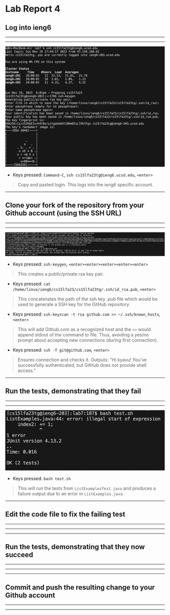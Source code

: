 # Lab Report 4
## Log into ieng6
---
---
![Image](logieng6.png)
- Keys pressed: `Command-C`, `ssh cs15lfa23tg@ieng6.ucsd.edu`, `<enter>`
> Copy and pasted login. This logs into the ieng6 specific account.

---
## Clone your fork of the repository from your Github account (using the SSH URL)
---
---
![Image](sshurl.png)
- Keys pressed: `ssh-keygen`, `<enter><enter><enter><enter><enter>`
> This creates a public/private rsa key pair.
- Keys pressed: `cat /home/linux/ieng6/cs15lfa23/cs15lfa23tg/.ssh/id_rsa.pub`, `<enter>`
> This concatenates the path of the ssh key .pub file which would be used to generate a SSH key for the GitHub repository.
- Keys pressed: `ssh-keyscan -t rsa github.com >> ~/.ssh/known_hosts`, `<enter>`
> This will add Github.com as a recognized host and the `>>` would append stdout of the command to file. Thus, avoiding a yes/no prompt about accepting new connections (during first connection).
- Keys pressed: `ssh -T git@github.com`, `<enter>`
> Ensures connection and checks it. Outputs: "Hi kyavu! You've successfully authenticated, but GitHub does not provide shell access."

---
## Run the tests, demonstrating that they fail
---
---
![Image](test.png)
- Keys pressed: `bash test.sh`
> This will run the tests from `ListExamplesTest.java` and produces a failure output due to an error in `ListExamples.java`

---
## Edit the code file to fix the failing test
---
---

---
## Run the tests, demonstrating that they now succeed
---
---

---
## Commit and push the resulting change to your Github account
---
---
